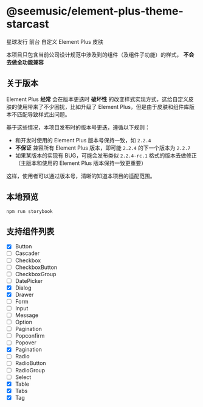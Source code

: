 # @seemusic/element-plus-theme-starcast

星球发行 前台 自定义 Element Plus 皮肤

本项目只包含当前公司设计规范中涉及到的组件（及组件子功能）的样式， **不会去做全功能兼容**

## 关于版本
Element Plus **经常** 会在版本更迭时 **破坏性** 的改变样式实现方式，这给自定义皮肤的使用带来了不少困扰，比如升级了 Element Plus，但是由于皮肤和组件库版本不匹配导致样式出问题。

基于这些情况，本项目发布时的版本号更迭，遵循以下规则：
* 和开发时使用的 Element Plus 版本号保持一致，如 `2.2.4`
* **不保证** 兼容所有 Element Plus 版本，即可能 `2.2.4` 的下一个版本为 `2.2.7`
* 如果某版本的实现有 BUG，可能会发布类似 `2.2.4-rc.1` 格式的版本去做修正（主版本和使用的 Element Plus 版本保持一致更重要）

这样，使用者可以通过版本号，清晰的知道本项目的适配范围。

## 本地预览

```
npm run storybook
```

## 支持组件列表

- [x] Button
- [ ] Cascader
- [ ] Checkbox
- [ ] CheckboxButton
- [ ] CheckboxGroup
- [ ] DatePicker
- [x] Dialog
- [x] Drawer
- [ ] Form
- [ ] Input
- [ ] Message
- [ ] Option
- [ ] Pagination
- [ ] Popconfirm
- [ ] Popover
- [x] Pagination
- [ ] Radio
- [ ] RadioButton
- [ ] RadioGroup
- [ ] Select
- [x] Table
- [x] Tabs
- [x] Tag